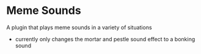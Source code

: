# Meme Sounds
A plugin that plays meme sounds in a variety of situations

* currently only changes the mortar and pestle sound effect to a bonking sound